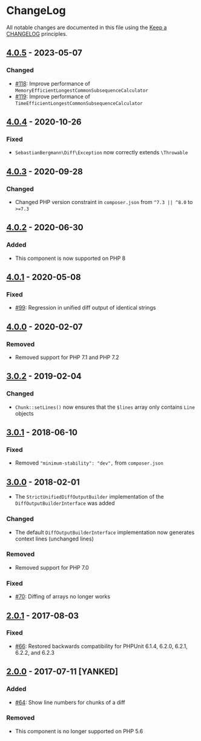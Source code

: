 # ChangeLog

All notable changes are documented in this file using the [Keep a CHANGELOG](http://keepachangelog.com/) principles.

## [4.0.5] - 2023-05-07

### Changed

* [#118](https://github.com/sebastianbergmann/diff/pull/118): Improve performance
  of `MemoryEfficientLongestCommonSubsequenceCalculator`
* [#119](https://github.com/sebastianbergmann/diff/pull/119): Improve performance
  of `TimeEfficientLongestCommonSubsequenceCalculator`

## [4.0.4] - 2020-10-26

### Fixed

* `SebastianBergmann\Diff\Exception` now correctly extends `\Throwable`

## [4.0.3] - 2020-09-28

### Changed

* Changed PHP version constraint in `composer.json` from `^7.3 || ^8.0` to `>=7.3`

## [4.0.2] - 2020-06-30

### Added

* This component is now supported on PHP 8

## [4.0.1] - 2020-05-08

### Fixed

* [#99](https://github.com/sebastianbergmann/diff/pull/99): Regression in unified diff output of identical strings

## [4.0.0] - 2020-02-07

### Removed

* Removed support for PHP 7.1 and PHP 7.2

## [3.0.2] - 2019-02-04

### Changed

* `Chunk::setLines()` now ensures that the `$lines` array only contains `Line` objects

## [3.0.1] - 2018-06-10

### Fixed

* Removed `"minimum-stability": "dev",` from `composer.json`

## [3.0.0] - 2018-02-01

* The `StrictUnifiedDiffOutputBuilder` implementation of the `DiffOutputBuilderInterface` was added

### Changed

* The default `DiffOutputBuilderInterface` implementation now generates context lines (unchanged lines)

### Removed

* Removed support for PHP 7.0

### Fixed

* [#70](https://github.com/sebastianbergmann/diff/issues/70): Diffing of arrays no longer works

## [2.0.1] - 2017-08-03

### Fixed

* [#66](https://github.com/sebastianbergmann/diff/pull/66): Restored backwards compatibility for PHPUnit 6.1.4, 6.2.0,
  6.2.1, 6.2.2, and 6.2.3

## [2.0.0] - 2017-07-11 [YANKED]

### Added

* [#64](https://github.com/sebastianbergmann/diff/pull/64): Show line numbers for chunks of a diff

### Removed

* This component is no longer supported on PHP 5.6

[4.0.5]: https://github.com/sebastianbergmann/diff/compare/4.0.4...4.0.5

[4.0.4]: https://github.com/sebastianbergmann/diff/compare/4.0.3...4.0.4

[4.0.3]: https://github.com/sebastianbergmann/diff/compare/4.0.2...4.0.3

[4.0.2]: https://github.com/sebastianbergmann/diff/compare/4.0.1...4.0.2

[4.0.1]: https://github.com/sebastianbergmann/diff/compare/4.0.0...4.0.1

[4.0.0]: https://github.com/sebastianbergmann/diff/compare/3.0.2...4.0.0

[3.0.2]: https://github.com/sebastianbergmann/diff/compare/3.0.1...3.0.2

[3.0.1]: https://github.com/sebastianbergmann/diff/compare/3.0.0...3.0.1

[3.0.0]: https://github.com/sebastianbergmann/diff/compare/2.0...3.0.0

[2.0.1]: https://github.com/sebastianbergmann/diff/compare/c341c98ce083db77f896a0aa64f5ee7652915970...2.0.1

[2.0.0]: https://github.com/sebastianbergmann/diff/compare/1.4...c341c98ce083db77f896a0aa64f5ee7652915970
